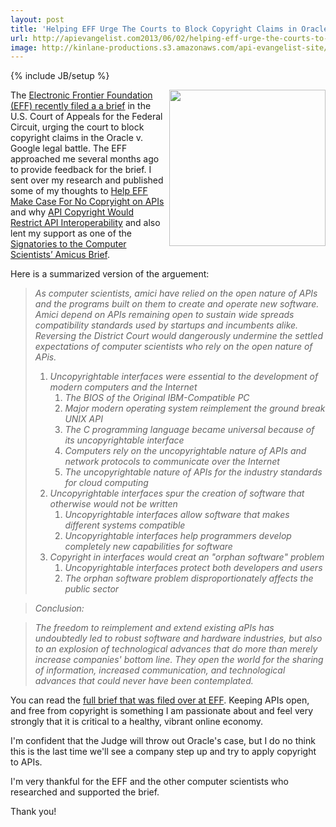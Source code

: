 ```yaml
---
layout: post
title: 'Helping EFF Urge The Courts to Block Copyright Claims in Oracle v  Google API Fight'
url: http://apievangelist.com2013/06/02/helping-eff-urge-the-courts-to-block-copyright-claims-in-oracle-v.-google-api-fight/
image: http://kinlane-productions.s3.amazonaws.com/api-evangelist-site/blog/google-v-oracle-brief.png
---
```

{% include JB/setup %}
<p>
     <a href="https://www.eff.org/press/releases/computer-scientists-urge-court-block-copyright-claims-oracle-v-google-api-fight"><img src="https://s3.amazonaws.com/kinlane-productions/api-evangelist/electronic-frontier-foundation/google-v-oracle-brief.png"  width="250" align="right" /></a>
</p>
<p>
     The <a href="https://www.eff.org/press/releases/computer-scientists-urge-court-block-copyright-claims-oracle-v-google-api-fight">Electronic Frontier Foundation (EFF) recently filed a a brief</a> in the U.S. Court of Appeals for the Federal Circuit, urging the court to block copyright claims in the Oracle v. Google legal battle. The EFF approached me several months ago to provide feedback for the brief. I sent over my research and published some of my thoughts to <a href="/2012/11/02/help-eff-make-case-for-no-copryight-on-apis/">Help EFF Make Case For No Copryight on APIs</a> and why <a href="http://apivoice.com/2012/12/08/api-copyright-would-restrict-api-interoperability/">API Copyright Would Restrict API Interoperability</a> and also lent my support as one of the <a href="https://www.eff.org/cases/oracle-v-google/amici">Signatories to the Computer Scientists’ Amicus Brief</a>.
</p>
<p>
     Here is a summarized version of the arguement:
</p>
<blockquote>
     <em>As computer scientists, amici have relied on the open nature of APIs and the programs built on them to create and operate new software. Amici depend on APIs remaining open to sustain wide spreads compatibility standards used by startups and incumbents alike. Reversing the District Court would dangerously undermine the settled expectations of computer scientists who rely on the open nature of APis.</em>
     <ol>
          <li>
               <em>Uncopyrightable interfaces were essential to the development of modern computers and the Internet</em>
               <ol>
                    <li>
                         <em>The BIOS of the Original IBM-Compatible PC</em>
                    </li>
                    <li>
                         <em>Major modern operating system reimplement the ground break UNIX API</em>
                    </li>
                    <li>
                         <em>The C programming language became universal because of its uncopyrightable interface</em>
                    </li>
                    <li>
                         <em>Computers rely on the uncopyrightable nature of APIs and network protocols to communicate over the Internet</em>
                    </li>
                    <li>
                         <em>The uncopyrightable nature of APIs for the industry standards for cloud computing</em>
                    </li>
               </ol>
          </li>
          <li>
               <em>Uncopyrightable interfaces spur the creation of software that otherwise would not be written</em>
               <ol>
                    <li>
                         <em>Uncopyrightable interfaces allow software that makes different systems compatible<br /></em>
                    </li>
                    <li>
                         <em>Uncopyrightable interfaces help programmers develop completely new capabilities for software</em>
                    </li>
               </ol>
          </li>
          <li>
               <em>Copyright in interfaces would creat an "orphan software" problem</em>
               <ol>
                    <li>
                         <em>Uncopyrightable interfaces protect both developers and users<br /></em>
                    </li>
                    <li>
                         <em>The orphan software problem disproportionately affects the public sector</em>
                    </li>
               </ol>
          </li>
     </ol>
</blockquote>
<blockquote>
     <em>Conclusion:</em>
</blockquote>
<blockquote>
     <em>The freedom to reimplement and extend existing aPIs has undoubtedly led to robust software and hardware industries, but also to an explosion of technological advances that do more than merely increase companies' bottom line. They open the world for the sharing of information, increased communication, and technological advances that could never have been contemplated.</em>
</blockquote>
<p>
     You can read the <a href="https://www.eff.org/document/amicus-brief-computer-scientists">full brief that was filed over at EFF</a>. Keeping APIs open, and free from copyright is something I am passionate about and feel very strongly that it is critical to a healthy, vibrant online economy.
</p>
<p>
     I'm confident that the Judge will throw out Oracle's case, but I do no think this is the last time we'll see a company step up and try to apply copyright to APIs.
</p>
<p>
     I'm very thankful for the EFF and the other computer scientists who researched and supported the brief.
</p>
<p>
     Thank you!
</p>

